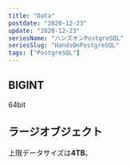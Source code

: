 ```yaml
---
title: "Data"
postdate: "2020-12-23"
update: "2020-12-23"
seriesName: "ハンズオンPostgreSQL"
seriesSlug: "HandsOnPostgreSQL"
tags: ["PostgreSQL"]
---
```



## BIGINT

64bit


## ラージオブジェクト

上限データサイズは**4TB**。

